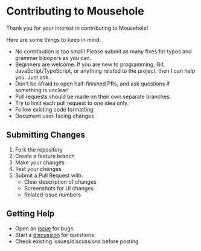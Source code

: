 # Contributing to Mousehole

Thank you for your interest in contributing to Mousehole!

Here are some things to keep in mind:

- No contribution is too small! Please submit as many fixes for typos and
  grammar bloopers as you can.
- Beginners are welcome. If you are new to programming, Git,
  JavaScript/TypeScript, or anything related to the project, then I can help
  you. Just ask.
- Don't be afraid to open half-finished PRs, and ask questions if something is
  unclear!
- Pull requests should be made on their own separate branches.
- Try to limit each pull request to _one_ idea only.
- Follow existing code formatting
- Document user-facing changes

## Submitting Changes

1. Fork the repository
2. Create a feature branch
3. Make your changes
4. Test your changes
5. Submit a Pull Request with:
   - Clear description of changes
   - Screenshots for UI changes
   - Related issue numbers

## Getting Help

- Open an [issue](https://github.com/t-mart/mousehole/issues) for bugs
- Start a [discussion](https://github.com/t-mart/mousehole/discussions) for
  questions
- Check existing issues/discussions before posting

